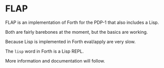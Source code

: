 FLAP
====

FLAP is an implementation of Forth for the PDP-1
that also includes a Lisp.

Both are fairly barebones at the moment, but the basics are working.

Because Lisp is implemented in Forth eval/apply are very slow.

The `lisp` word in Forth is a Lisp REPL.

More information and documentation will follow.
